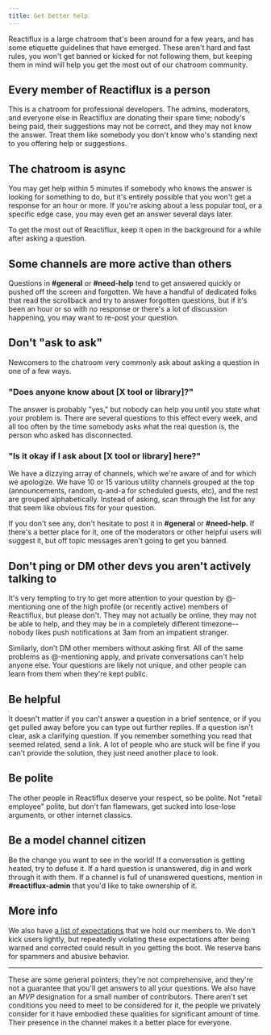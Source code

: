 ```yaml
---
title: Get better help
---
```


Reactiflux is a large chatroom that's been around for a few years, and has some etiquette guidelines that have emerged. These aren't hard and fast rules, you won't get banned or kicked for not following them, but keeping them in mind will help you get the most out of our chatroom community.

## Every member of Reactiflux is a person

This is a chatroom for professional developers. The admins, moderators, and everyone else in Reactiflux are donating their spare time; nobody's being paid, their suggestions may not be correct, and they may not know the answer. Treat them like somebody you don't know who's standing next to you offering help or suggestions.

## The chatroom is async

You may get help within 5 minutes if somebody who knows the answer is looking for something to do, but it's entirely possible that you won't get a response for an hour or more. If you're asking about a less popular tool, or a specific edge case, you may even get an answer several days later.

To get the most out of Reactiflux, keep it open in the background for a while after asking a question.

## Some channels are more active than others

Questions in **#general** or **#need-help** tend to get answered quickly or pushed off the screen and forgotten. We have a handful of dedicated folks that read the scrollback and try to answer forgotten questions, but if it's been an hour or so with no response or there's a lot of discussion happening, you may want to re-post your question.

## Don't "ask to ask"

Newcomers to the chatroom very commonly ask about asking a question in one of a few ways.

### "Does anyone know about [X tool or library]?"

The answer is probably "yes," but nobody can help you until you state what your problem is. There are several questions to this effect every week, and all too often by the time somebody asks what the real question is, the person who asked has disconnected.

### "Is it okay if I ask about [X tool or library] here?"

We have a dizzying array of channels, which we're aware of and for which we apologize. We have 10 or 15 various utility channels grouped at the top (announcements, random, q-and-a for scheduled guests, etc), and the rest are grouped alphabetically. Instead of asking, scan through the list for any that seem like obvious fits for your question.

If you don't see any, don't hesitate to post it in **#general** or **#need-help**. If there's a better place for it, one of the moderators or other helpful users will suggest it, but off topic messages aren't going to get you banned.

## Don't ping or DM other devs you aren't actively talking to

It's very tempting to try to get more attention to your question by @-mentioning one of the high profile (or recently active) members of Reactiflux, but please don't. They may not actually be online, they may not be able to help, and they may be in a completely different timezone--nobody likes push notifications at 3am from an impatient stranger.

Similarly, don't DM other members without asking first. All of the same problems as @-mentioning apply, and private conversations can't help anyone else. Your questions are likely not unique, and other people can learn from them when they're kept public.

## Be helpful

It doesn't matter if you can't answer a question in a brief sentence, or if you get pulled away before you can type out further replies. If a question isn't clear, ask a clarifying question. If you remember something you read that seemed related, send a link. A lot of people who are stuck will be fine if you can't provide the solution, they just need another place to look.

## Be polite

The other people in Reactiflux deserve your respect, so be polite. Not "retail employee" polite, but don't fan flamewars, get sucked into lose-lose arguments, or other internet classics.

## Be a model channel citizen

Be the change you want to see in the world! If a conversation is getting heated, try to defuse it. If a hard question is unanswered, dig in and work through it with them. If a channel is full of unanswered questions, mention in **#reactiflux-admin** that you'd like to take ownership of it.

## More info

We also have [a list of expectations](/expectations/) that we hold our members to. We don't kick users lightly, but repeatedly violating these expectations after being warned and corrected could result in you getting the boot. We reserve bans for spammers and abusive behavior.

---

These are some general pointers; they're not comprehensive, and they're not a guarantee that you'll get answers to all your questions. We also have an _MVP_ designation for a small number of contributors. There aren't set conditions you need to meet to be considered for it, the people we privately consider for it have embodied these qualities for significant amount of time. Their presence in the channel makes it a better place for everyone.
